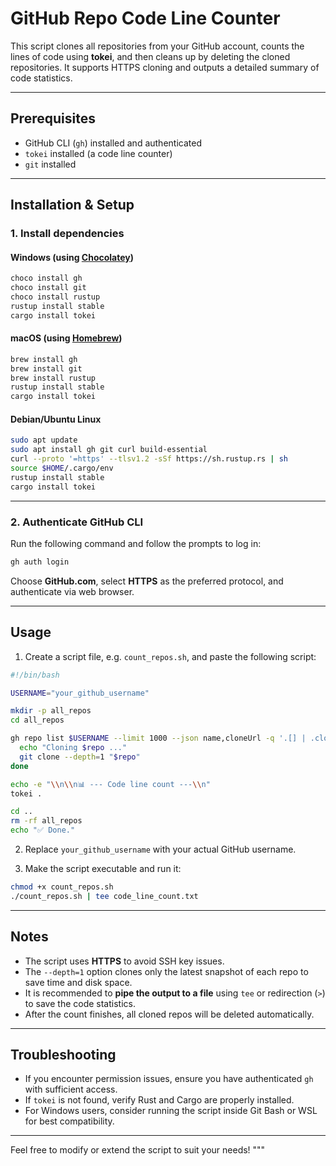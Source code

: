 # GitHub Repo Code Line Counter

This script clones all repositories from your GitHub account, counts the lines of code using **tokei**, and then cleans up by deleting the cloned repositories. It supports HTTPS cloning and outputs a detailed summary of code statistics.


---

## Prerequisites

- GitHub CLI (`gh`) installed and authenticated
- `tokei` installed (a code line counter)
- `git` installed

---

## Installation & Setup

### 1. Install dependencies

#### Windows (using [Chocolatey](https://chocolatey.org/))

```powershell
choco install gh
choco install git
choco install rustup
rustup install stable
cargo install tokei
```

#### macOS (using [Homebrew](https://brew.sh/))

```bash
brew install gh
brew install git
brew install rustup
rustup install stable
cargo install tokei
```

#### Debian/Ubuntu Linux

```bash
sudo apt update
sudo apt install gh git curl build-essential
curl --proto '=https' --tlsv1.2 -sSf https://sh.rustup.rs | sh
source $HOME/.cargo/env
rustup install stable
cargo install tokei
```

---

### 2. Authenticate GitHub CLI

Run the following command and follow the prompts to log in:

```bash
gh auth login
```

Choose **GitHub.com**, select **HTTPS** as the preferred protocol, and authenticate via web browser.

---

## Usage

1. Create a script file, e.g. `count_repos.sh`, and paste the following script:

```bash
#!/bin/bash

USERNAME="your_github_username"

mkdir -p all_repos
cd all_repos

gh repo list $USERNAME --limit 1000 --json name,cloneUrl -q '.[] | .cloneUrl' | while read repo; do
  echo "Cloning $repo ..."
  git clone --depth=1 "$repo"
done

echo -e "\\n\\n📊 --- Code line count ---\\n"
tokei .

cd ..
rm -rf all_repos
echo "✅ Done."
```

2. Replace `your_github_username` with your actual GitHub username.

3. Make the script executable and run it:

```bash
chmod +x count_repos.sh
./count_repos.sh | tee code_line_count.txt
```

---

## Notes

- The script uses **HTTPS** to avoid SSH key issues.
- The `--depth=1` option clones only the latest snapshot of each repo to save time and disk space.
- It is recommended to **pipe the output to a file** using `tee` or redirection (`>`) to save the code statistics.
- After the count finishes, all cloned repos will be deleted automatically.

---

## Troubleshooting

- If you encounter permission issues, ensure you have authenticated `gh` with sufficient access.
- If `tokei` is not found, verify Rust and Cargo are properly installed.
- For Windows users, consider running the script inside Git Bash or WSL for best compatibility.

---

Feel free to modify or extend the script to suit your needs!
"""
```
